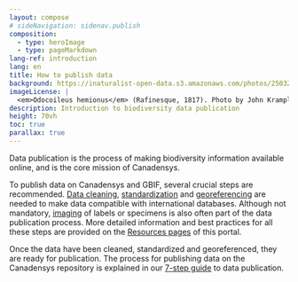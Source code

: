 ```yaml
---
layout: compose
# sideNavigation: sidenav.publish
composition:
  - type: heroImage
  - type: pageMarkdown
lang-ref: introduction
lang: en
title: How to publish data
background: https://inaturalist-open-data.s3.amazonaws.com/photos/250327897/original.jpeg
imageLicense: |
  <em>Odocoileus hemionus</em> (Rafinesque, 1817). Photo by John Krampl via [https://www.gbif.org/occurrence/4011988341]
description: Introduction to biodiversity data publication 
height: 70vh
toc: true
parallax: true
---
```

Data publication is the process of making biodiversity information available online, and is the core mission of Canadensys.  

To publish data on Canadensys and GBIF, several crucial steps are recommended. [Data cleaning](/resources/documents/#data-cleaning), [standardization](/fr/resources/documents/#data-standardization-and-darwin-core) and [georeferencing](/resources/documents/#georeferencing) are needed to make data compatible with international databases. Although not mandatory, [imaging](resources/documents/#digitization-imaging) of labels or specimens is also often part of the data publication process. More detailed information and best practices for all these steps are provided on the [Resources pages](/resources/documents/) of this portal. 

Once the data have been cleaned, standardized and georeferenced, they are ready for publication. The process for publishing data on the Canadensys repository is explained in our [7-step guide](/publish/7-step-guide) to data publication.
